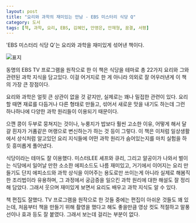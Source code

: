 ```yaml
---
layout: post
title: "요리와 과학의 재미있는 만남 - EBS 미스터리 식당 Q"
category: 도서
tags: [책, 과학, 요리, EBS, 김혜인, 안영은, 안재형, 꿈결, 서평]
---
```


'EBS 미스터리 식당 Q'는
요리와 과학을 재미있게 섞어낸 책이다.

![표지](https://lh3.googleusercontent.com/DtrXxWJv3f5lZnRc4ubxSfKPzGsNIu4dTGukjeD1ceBBiqp-SUefiT-Carn05ZLFPkxDfHsEvgOiiA=s480)

동명의 EBS TV 프로그램을 원작으로 한 이 책은
식당을 테마로 총 22가지 요리와 그와 관련된 과학 지식을 담고있다.
이걸 어거지로 한 게 아니라 의외로 잘 어우러낸게 이 책의 가장 큰 장점이다.

요리와 과학은 얼핏 큰 상관이 없을 것 같지만,
실제로는 꽤나 밀접한 관련이 있다.
요리할 때면 재료를 다듬거나 다른 형태로 만들고, 섞어서 새로운 맛을 내기도 하는데
그런 하나하나에 다양한 과학 원리들이 이용되기 때문이다.

으깬 콩이 두부로 뭉쳐지는 것이나,
누룽지가 밥보다 훨씬 고소한 이유,
어떻게 해서 달걀 흰자가 거품같은 머랭으로 변신하는가 하는 것 등이 그렇다.
이 책은 이처럼 일상생활에서 상식처럼 알고있던 요리 지식들에
어떤 과학 원리가 숨어있는지를 마치 실험을 하듯 흥미롭게 풀어냈다.

식당이라는 테마도 잘 이용했다.
미스터LEE 셰프와 큐리, 그리고 알공이가 나와서 벌이는
식당에서 일어날 만한 소소한 에피소드도 나름 재미있고,
거기에서 이어지는 요리 만들기도
단지 에피소드와 과학 상식을 이어주는 용도로만 쓰이는게 아니라
실제로 해봄직한 조리법이라 유용하며,
그 과정에서 궁금증을 일으킨 과학 원리에 대한 해설도 잘 정리해 담았다.
그래서 웃으며 재미있게 보면서 요리도 배우고 과학 지식도 알 수 있다.

책 편집도 잘했다.
TV 프로그램을 원작으로 한 것들 중에는 편집이 아쉬운 것들도 꽤 있는데,
처음부터 책을 만들기 위해 촬영을 했다고 해도 좋을만큼
영상 컷도 적절하고 말풍선이나 효과 등도 잘 붙였다.
그래서 보는데 걸리는 부분이 없다.
